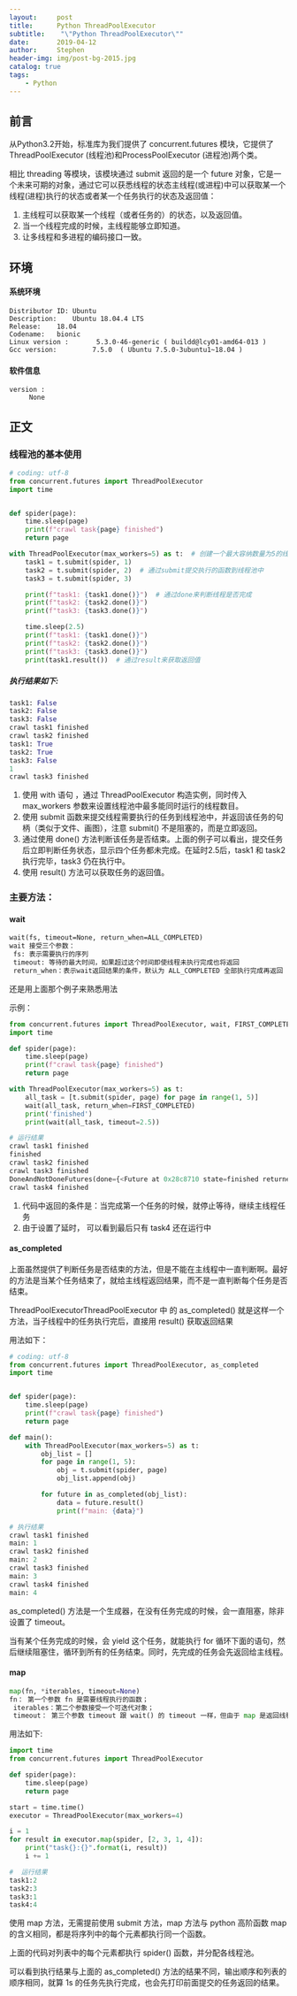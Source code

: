 ```yaml
---
layout:     post
title:      Python ThreadPoolExecutor
subtitle:    "\"Python ThreadPoolExecutor\""
date:       2019-04-12
author:     Stephen
header-img: img/post-bg-2015.jpg
catalog: true
tags:
    - Python
---
```

## 前言

从Python3.2开始，标准库为我们提供了 concurrent.futures 模块，它提供了 ThreadPoolExecutor (线程池)和ProcessPoolExecutor (进程池)两个类。

相比 threading 等模块，该模块通过 submit 返回的是一个 future 对象，它是一个未来可期的对象，通过它可以获悉线程的状态主线程(或进程)中可以获取某一个线程(进程)执行的状态或者某一个任务执行的状态及返回值：

1. 主线程可以获取某一个线程（或者任务的）的状态，以及返回值。
2. 当一个线程完成的时候，主线程能够立即知道。
3. 让多线程和多进程的编码接口一致。

## 环境
#### 系统环境
```text
Distributor ID:	Ubuntu
Description:	Ubuntu 18.04.4 LTS
Release:	18.04
Codename:	bionic
Linux version :       5.3.0-46-generic ( buildd@lcy01-amd64-013 ) 
Gcc version:         7.5.0  ( Ubuntu 7.5.0-3ubuntu1~18.04 )

```
#### 软件信息
```text
version : 	
     None
```

## 正文

### 线程池的基本使用

```python
# coding: utf-8
from concurrent.futures import ThreadPoolExecutor
import time


def spider(page):
    time.sleep(page)
    print(f"crawl task{page} finished")
    return page

with ThreadPoolExecutor(max_workers=5) as t:  # 创建一个最大容纳数量为5的线程池
    task1 = t.submit(spider, 1)
    task2 = t.submit(spider, 2)  # 通过submit提交执行的函数到线程池中
    task3 = t.submit(spider, 3)

    print(f"task1: {task1.done()}")  # 通过done来判断线程是否完成
    print(f"task2: {task2.done()}")
    print(f"task3: {task3.done()}")

    time.sleep(2.5)
    print(f"task1: {task1.done()}")
    print(f"task2: {task2.done()}")
    print(f"task3: {task3.done()}")
    print(task1.result())  # 通过result来获取返回值
```

##### 执行结果如下:

```python
task1: False
task2: False
task3: False
crawl task1 finished
crawl task2 finished
task1: True
task2: True
task3: False
1
crawl task3 finished
```

1. 使用 with 语句 ，通过 ThreadPoolExecutor 构造实例，同时传入 max_workers 参数来设置线程池中最多能同时运行的线程数目。
2. 使用 submit 函数来提交线程需要执行的任务到线程池中，并返回该任务的句柄（类似于文件、画图），注意 submit() 不是阻塞的，而是立即返回。
3. 通过使用 done() 方法判断该任务是否结束。上面的例子可以看出，提交任务后立即判断任务状态，显示四个任务都未完成。在延时2.5后，task1 和 task2 执行完毕，task3 仍在执行中。
4. 使用 result() 方法可以获取任务的返回值。

### 主要方法：

#### wait

```tex
wait(fs, timeout=None, return_when=ALL_COMPLETED)
wait 接受三个参数：
 fs: 表示需要执行的序列
 timeout: 等待的最大时间，如果超过这个时间即使线程未执行完成也将返回
 return_when：表示wait返回结果的条件，默认为 ALL_COMPLETED 全部执行完成再返回
```

还是用上面那个例子来熟悉用法

示例：

```python
from concurrent.futures import ThreadPoolExecutor, wait, FIRST_COMPLETED, ALL_COMPLETED
import time

def spider(page):
    time.sleep(page)
    print(f"crawl task{page} finished")
    return page

with ThreadPoolExecutor(max_workers=5) as t: 
    all_task = [t.submit(spider, page) for page in range(1, 5)]
    wait(all_task, return_when=FIRST_COMPLETED)
    print('finished')
    print(wait(all_task, timeout=2.5))

# 运行结果
crawl task1 finished
finished
crawl task2 finished
crawl task3 finished
DoneAndNotDoneFutures(done={<Future at 0x28c8710 state=finished returned int>, <Future at 0x2c2bfd0 state=finished returned int>, <Future at 0x2c1b7f0 state=finished returned int>}, not_done={<Future at 0x2c3a240 state=running>})
crawl task4 finished
```

1. 代码中返回的条件是：当完成第一个任务的时候，就停止等待，继续主线程任务
2. 由于设置了延时， 可以看到最后只有 task4 还在运行中

#### as_completed

上面虽然提供了判断任务是否结束的方法，但是不能在主线程中一直判断啊。最好的方法是当某个任务结束了，就给主线程返回结果，而不是一直判断每个任务是否结束。

ThreadPoolExecutorThreadPoolExecutor 中 的 as_completed() 就是这样一个方法，当子线程中的任务执行完后，直接用 result() 获取返回结果

用法如下：

```python
# coding: utf-8
from concurrent.futures import ThreadPoolExecutor, as_completed
import time


def spider(page):
    time.sleep(page)
    print(f"crawl task{page} finished")
    return page

def main():
    with ThreadPoolExecutor(max_workers=5) as t:
        obj_list = []
        for page in range(1, 5):
            obj = t.submit(spider, page)
            obj_list.append(obj)

        for future in as_completed(obj_list):
            data = future.result()
            print(f"main: {data}")

# 执行结果
crawl task1 finished
main: 1
crawl task2 finished
main: 2
crawl task3 finished
main: 3
crawl task4 finished
main: 4
```

as_completed() 方法是一个生成器，在没有任务完成的时候，会一直阻塞，除非设置了 timeout。

当有某个任务完成的时候，会 yield 这个任务，就能执行 for 循环下面的语句，然后继续阻塞住，循环到所有的任务结束。同时，先完成的任务会先返回给主线程。

#### map

```python
map(fn, *iterables, timeout=None)
fn： 第一个参数 fn 是需要线程执行的函数；
 iterables：第二个参数接受一个可迭代对象；
 timeout： 第三个参数 timeout 跟 wait() 的 timeout 一样，但由于 map 是返回线程执行的结果，如果 timeout小于线程执行时间会抛异常 TimeoutError。
```

用法如下:

```python
import time
from concurrent.futures import ThreadPoolExecutor

def spider(page):
    time.sleep(page)
    return page

start = time.time()
executor = ThreadPoolExecutor(max_workers=4)

i = 1
for result in executor.map(spider, [2, 3, 1, 4]):
    print("task{}:{}".format(i, result))
    i += 1

#  运行结果
task1:2
task2:3
task3:1
task4:4
```

使用 map 方法，无需提前使用 submit 方法，map 方法与 python 高阶函数 map 的含义相同，都是将序列中的每个元素都执行同一个函数。

上面的代码对列表中的每个元素都执行 spider() 函数，并分配各线程池。

可以看到执行结果与上面的 as_completed() 方法的结果不同，输出顺序和列表的顺序相同，就算 1s 的任务先执行完成，也会先打印前面提交的任务返回的结果。